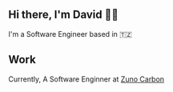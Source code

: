 ## Hi there, I'm David 👋🏾

I'm a Software Engineer based in 🇹🇿

## Work
Currently, A Software Enginner at [Zuno Carbon](https://zunocarbon.com/)
